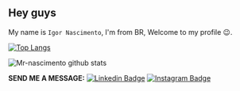 ## Hey guys 
My name is `Igor Nascimento`, I'm from BR, Welcome to my profile 😉.

[![Top Langs](https://github-readme-stats.vercel.app/api/top-langs/?username=mr-nascimento&layout=compact&theme=dracula)](https://github.com/anuraghazra/github-readme-stats)

![Mr-nascimento github stats](https://github-readme-stats.vercel.app/api?username=mr-nascimento&theme=dracula&show_icons=true)

**SEND ME A MESSAGE:** 
[![Linkedin Badge](https://img.shields.io/badge/-LinkedIn-blue?style=flat-square&logo=Linkedin&logoColor=white&link=https://www.linkedin.com/in/isadora-rodrigues-stangarlin-48402b141/)](https://www.linkedin.com/in/igor-nascimento-3b7aa214b/) [![Instagram Badge](https://img.shields.io/badge/-Instagram-green?style=flat-square&logo=Instagram&logoColor=white&link=https://www.instagram.com/papodedev/)](https://www.instagram.com/mr.igornascimento/)
